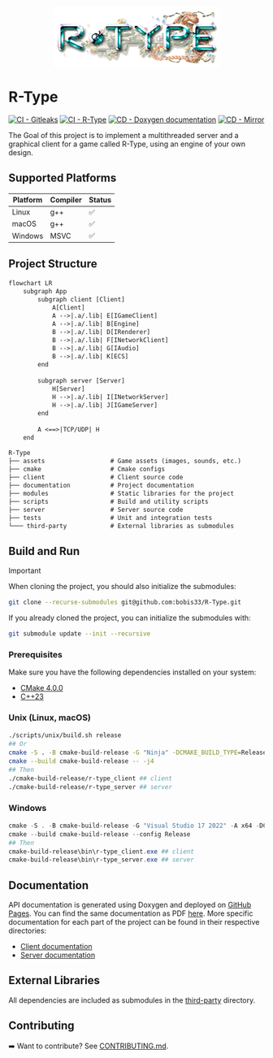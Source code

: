 <p align="center">
  <img src="/assets/icons/icon.png" alt="R-Type Logo" width="326"/>
</p>

# R-Type
[![CI - Gitleaks](https://github.com/bobis33/R-Type/actions/workflows/gitleaks.yml/badge.svg)](https://github.com/bobis33/R-Type/actions/workflows/gitleaks.yml)
[![CI - R-Type](https://github.com/bobis33/R-Type/actions/workflows/ci.yml/badge.svg)](https://github.com/bobis33/R-Type/actions/workflows/ci.yml)
[![CD - Doxygen documentation](https://github.com/bobis33/R-Type/actions/workflows/deploy-doxygen.yml/badge.svg)](https://github.com/bobis33/R-Type/actions/workflows/deploy-doxygen.yml)
[![CD - Mirror](https://github.com/bobis33/R-Type/actions/workflows/mirror.yml/badge.svg)](https://github.com/bobis33/R-Type/actions/workflows/mirror.yml)

The Goal of this project is to implement a multithreaded server and a graphical client for a game called R-Type, using an engine of your own design.

## Supported Platforms
| Platform | Compiler | Status |
|----------|----------|--------|
| Linux    | g++      | ✅      |
| macOS    | g++      | ✅      |
| Windows  | MSVC     | ✅      |

## Project Structure
```mermaid
flowchart LR
    subgraph App
        subgraph client [Client]
            A[Client]
            A -->|.a/.lib| E[IGameClient]
            A -->|.a/.lib| B[Engine]
            B -->|.a/.lib| D[IRenderer]
            B -->|.a/.lib| F[INetworkClient]
            B -->|.a/.lib| G[IAudio]
            B -->|.a/.lib| K[ECS]
        end
    
        subgraph server [Server]
            H[Server]
            H -->|.a/.lib| I[INetworkServer]
            H -->|.a/.lib| J[IGameServer]
        end
    
        A <==>|TCP/UDP| H
    end
```
```text
R-Type
├── assets                  # Game assets (images, sounds, etc.)
├── cmake                   # Cmake configs
├── client                  # Client source code
├── documentation           # Project documentation
├── modules                 # Static libraries for the project
├── scripts                 # Build and utility scripts
├── server                  # Server source code
├── tests                   # Unit and integration tests
└─── third-party            # External libraries as submodules
```

## Build and Run
> [!IMPORTANT]
> When cloning the project, you should also initialize the submodules:
> ```bash
> git clone --recurse-submodules git@github.com:bobis33/R-Type.git
> ```
> If you already cloned the project, you can initialize the submodules with:
> ```bash
> git submodule update --init --recursive
> ```
### Prerequisites
Make sure you have the following dependencies installed on your system:

- [CMake 4.0.0](https://cmake.org/)
- [C++23](https://en.cppreference.com/w/cpp/23)
### Unix (Linux, macOS)
```bash
./scripts/unix/build.sh release
## Or
cmake -S . -B cmake-build-release -G "Ninja" -DCMAKE_BUILD_TYPE=Release -DCMAKE_CXX_COMPILER=g++ -DCMAKE_C_COMPILER=gcc
cmake --build cmake-build-release -- -j4
## Then
./cmake-build-release/r-type_client ## client
./cmake-build-release/r-type_server ## server
```

### Windows
```powershell
cmake -S . -B cmake-build-release -G "Visual Studio 17 2022" -A x64 -DCMAKE_BUILD_TYPE=Release
cmake --build cmake-build-release --config Release
## Then
cmake-build-release\bin\r-type_client.exe ## client
cmake-build-release\bin\r-type_server.exe ## server
```

## Documentation

API documentation is generated using Doxygen and deployed on [GitHub Pages](https://bobis33.github.io/R-Type/).
You can find the same documentation as PDF [here](https://github.com/bobis33/R-Type/blob/main/documentation/R-Type.pdf).
More specific documentation for each part of the project can be found in their respective directories:
  - [Client documentation](https://github.com/bobis33/R-Type/blob/main/client/README.md)
  - [Server documentation](https://github.com/bobis33/R-Type/blob/main/server/README.md)

## External Libraries
All dependencies are included as submodules in the [third-party](https://github.com/bobis33/R-Type/tree/main/third-party) directory.

## Contributing
➡️ Want to contribute? See [CONTRIBUTING.md](https://github.com/bobis33/R-Type/blob/main/CONTRIBUTING.md).